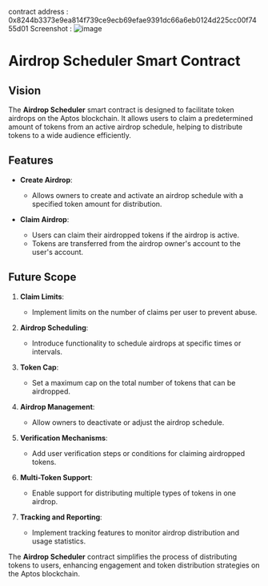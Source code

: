 contract address : 0x8244b3373e9ea814f739ce9ecb69efae9391dc66a6eb0124d225cc00f7455d01
Screenshot : ![image](https://github.com/user-attachments/assets/712424a4-a141-4b02-bce1-c418701d3e90)


# Airdrop Scheduler Smart Contract

## Vision

The **Airdrop Scheduler** smart contract is designed to facilitate token airdrops on the Aptos blockchain. It allows users to claim a predetermined amount of tokens from an active airdrop schedule, helping to distribute tokens to a wide audience efficiently.

## Features

- **Create Airdrop**:

  - Allows owners to create and activate an airdrop schedule with a specified token amount for distribution.

- **Claim Airdrop**:
  - Users can claim their airdropped tokens if the airdrop is active.
  - Tokens are transferred from the airdrop owner's account to the user's account.

## Future Scope

1. **Claim Limits**:

   - Implement limits on the number of claims per user to prevent abuse.

2. **Airdrop Scheduling**:

   - Introduce functionality to schedule airdrops at specific times or intervals.

3. **Token Cap**:

   - Set a maximum cap on the total number of tokens that can be airdropped.

4. **Airdrop Management**:

   - Allow owners to deactivate or adjust the airdrop schedule.

5. **Verification Mechanisms**:

   - Add user verification steps or conditions for claiming airdropped tokens.

6. **Multi-Token Support**:

   - Enable support for distributing multiple types of tokens in one airdrop.

7. **Tracking and Reporting**:
   - Implement tracking features to monitor airdrop distribution and usage statistics.

The **Airdrop Scheduler** contract simplifies the process of distributing tokens to users, enhancing engagement and token distribution strategies on the Aptos blockchain.
